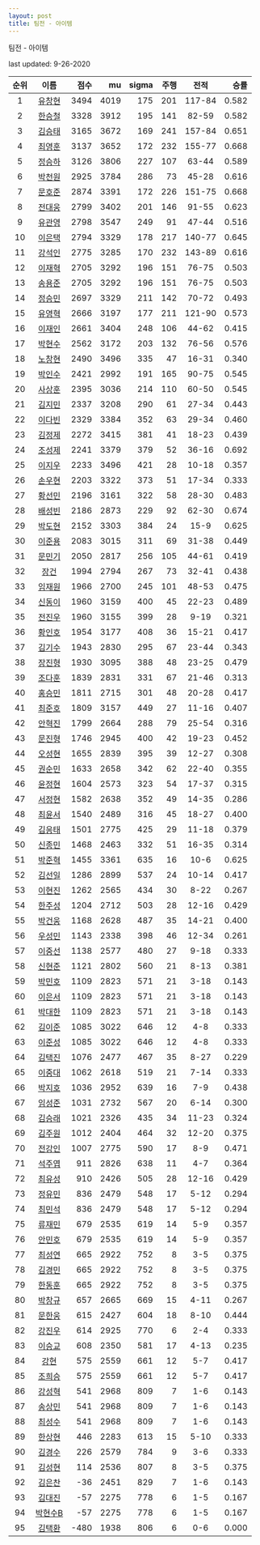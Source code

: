 ```yaml
---
layout: post
title: 팀전 - 아이템
---
```



팀전 - 아이템


last updated: 9-26-2020

| 순위 | 이름 | 점수 | mu | sigma | 주행 | 전적 | 승률 |
|:---:|:---:|---:|---:|---:|---:|:---:|---:|
| 1 | [유창현](../yuchanghyeon) | 3494 | 4019 | 175 | 201 | 117-84 | 0.582 |
| 2 | [한승철](../hanseungcheol) | 3328 | 3912 | 195 | 141 | 82-59 | 0.582 |
| 3 | [김승태](../gimseungtae) | 3165 | 3672 | 169 | 241 | 157-84 | 0.651 |
| 4 | [최영훈](../choiyeonghun) | 3137 | 3652 | 172 | 232 | 155-77 | 0.668 |
| 5 | [정승하](../jeongseungha) | 3126 | 3806 | 227 | 107 | 63-44 | 0.589 |
| 6 | [박천원](../bakcheonwon) | 2925 | 3784 | 286 | 73 | 45-28 | 0.616 |
| 7 | [문호준](../munhojun) | 2874 | 3391 | 172 | 226 | 151-75 | 0.668 |
| 8 | [전대웅](../jeondaewoong) | 2799 | 3402 | 201 | 146 | 91-55 | 0.623 |
| 9 | [유관영](../yugwanyeong) | 2798 | 3547 | 249 | 91 | 47-44 | 0.516 |
| 10 | [이은택](../ieuntaek) | 2794 | 3329 | 178 | 217 | 140-77 | 0.645 |
| 11 | [강석인](../gangseokin) | 2775 | 3285 | 170 | 232 | 143-89 | 0.616 |
| 12 | [이재혁](../ijaehyeok) | 2705 | 3292 | 196 | 151 | 76-75 | 0.503 |
| 13 | [송용준](../songyongjun) | 2705 | 3292 | 196 | 151 | 76-75 | 0.503 |
| 14 | [정승민](../jeongseungmin) | 2697 | 3329 | 211 | 142 | 70-72 | 0.493 |
| 15 | [유영혁](../yuyeonghyeok) | 2666 | 3197 | 177 | 211 | 121-90 | 0.573 |
| 16 | [이재인](../ijaein) | 2661 | 3404 | 248 | 106 | 44-62 | 0.415 |
| 17 | [박현수](../bakhyeonsu) | 2562 | 3172 | 203 | 132 | 76-56 | 0.576 |
| 18 | [노창현](../nochanghyeon) | 2490 | 3496 | 335 | 47 | 16-31 | 0.340 |
| 19 | [박인수](../bakinsu) | 2421 | 2992 | 191 | 165 | 90-75 | 0.545 |
| 20 | [사상훈](../sasanghun) | 2395 | 3036 | 214 | 110 | 60-50 | 0.545 |
| 21 | [김지민](../gimjimin) | 2337 | 3208 | 290 | 61 | 27-34 | 0.443 |
| 22 | [이다빈](../idabin) | 2329 | 3384 | 352 | 63 | 29-34 | 0.460 |
| 23 | [김정제](../gimjeongje) | 2272 | 3415 | 381 | 41 | 18-23 | 0.439 |
| 24 | [조성제](../joseongje) | 2241 | 3379 | 379 | 52 | 36-16 | 0.692 |
| 25 | [이지우](../ijiu) | 2233 | 3496 | 421 | 28 | 10-18 | 0.357 |
| 26 | [손우현](../sonuhyeon) | 2203 | 3322 | 373 | 51 | 17-34 | 0.333 |
| 27 | [황선민](../hwangseongmin) | 2196 | 3161 | 322 | 58 | 28-30 | 0.483 |
| 28 | [배성빈](../baeseongbin) | 2186 | 2873 | 229 | 92 | 62-30 | 0.674 |
| 29 | [박도현](../bakdohyeon) | 2152 | 3303 | 384 | 24 | 15-9 | 0.625 |
| 30 | [이준용](../ijunyong) | 2083 | 3015 | 311 | 69 | 31-38 | 0.449 |
| 31 | [문민기](../munmingi) | 2050 | 2817 | 256 | 105 | 44-61 | 0.419 |
| 32 | [장건](../janggeon) | 1994 | 2794 | 267 | 73 | 32-41 | 0.438 |
| 33 | [임재원](../imjaewon) | 1966 | 2700 | 245 | 101 | 48-53 | 0.475 |
| 34 | [신동이](../shindongi) | 1960 | 3159 | 400 | 45 | 22-23 | 0.489 |
| 35 | [전진우](../jeonjinwoo) | 1960 | 3155 | 399 | 28 | 9-19 | 0.321 |
| 36 | [황인호](../hwanginho) | 1954 | 3177 | 408 | 36 | 15-21 | 0.417 |
| 37 | [김기수](../gimgisu) | 1943 | 2830 | 295 | 67 | 23-44 | 0.343 |
| 38 | [장진형](../jangjinhyeong) | 1930 | 3095 | 388 | 48 | 23-25 | 0.479 |
| 39 | [조다훈](../jodahun) | 1839 | 2831 | 331 | 67 | 21-46 | 0.313 |
| 40 | [홍승민](../hongseungmin) | 1811 | 2715 | 301 | 48 | 20-28 | 0.417 |
| 41 | [최준호](../choijunho) | 1809 | 3157 | 449 | 27 | 11-16 | 0.407 |
| 42 | [안혁진](../anhyeokjin) | 1799 | 2664 | 288 | 79 | 25-54 | 0.316 |
| 43 | [문진형](../munjinhyeong) | 1746 | 2945 | 400 | 42 | 19-23 | 0.452 |
| 44 | [오성현](../oseonghyeon) | 1655 | 2839 | 395 | 39 | 12-27 | 0.308 |
| 45 | [권순민](../gweonsoonmin) | 1633 | 2658 | 342 | 62 | 22-40 | 0.355 |
| 46 | [윤정현](../yunjeonghyeon) | 1604 | 2573 | 323 | 54 | 17-37 | 0.315 |
| 47 | [서정현](../seojeonghyeon) | 1582 | 2638 | 352 | 49 | 14-35 | 0.286 |
| 48 | [최윤서](../choiyunseo) | 1540 | 2489 | 316 | 45 | 18-27 | 0.400 |
| 49 | [김응태](../gimeungtae) | 1501 | 2775 | 425 | 29 | 11-18 | 0.379 |
| 50 | [신종민](../shinjongmin) | 1468 | 2463 | 332 | 51 | 16-35 | 0.314 |
| 51 | [박준혁](../bakjunhyeok) | 1455 | 3361 | 635 | 16 | 10-6 | 0.625 |
| 52 | [김선일](../gimseonil) | 1286 | 2899 | 537 | 24 | 10-14 | 0.417 |
| 53 | [이현진](../ihyeonjin) | 1262 | 2565 | 434 | 30 | 8-22 | 0.267 |
| 54 | [한주성](../hanjuseong) | 1204 | 2712 | 503 | 28 | 12-16 | 0.429 |
| 55 | [박건웅](../bakgeonung) | 1168 | 2628 | 487 | 35 | 14-21 | 0.400 |
| 56 | [우성민](../useongmin) | 1143 | 2338 | 398 | 46 | 12-34 | 0.261 |
| 57 | [이중선](../ijungseon) | 1138 | 2577 | 480 | 27 | 9-18 | 0.333 |
| 58 | [신현준](../shinhyeonjun) | 1121 | 2802 | 560 | 21 | 8-13 | 0.381 |
| 59 | [박민호](../bakminho) | 1109 | 2823 | 571 | 21 | 3-18 | 0.143 |
| 60 | [이은서](../ieunseo) | 1109 | 2823 | 571 | 21 | 3-18 | 0.143 |
| 61 | [박대한](../bakdaehan) | 1109 | 2823 | 571 | 21 | 3-18 | 0.143 |
| 62 | [김이준](../gimijun) | 1085 | 3022 | 646 | 12 | 4-8 | 0.333 |
| 63 | [이준성](../ijunseong) | 1085 | 3022 | 646 | 12 | 4-8 | 0.333 |
| 64 | [김택진](../gimtaekjin) | 1076 | 2477 | 467 | 35 | 8-27 | 0.229 |
| 65 | [이중대](../ijungdae) | 1062 | 2618 | 519 | 21 | 7-14 | 0.333 |
| 66 | [박지호](../bakjiho) | 1036 | 2952 | 639 | 16 | 7-9 | 0.438 |
| 67 | [임성준](../imseongjun) | 1031 | 2732 | 567 | 20 | 6-14 | 0.300 |
| 68 | [김승래](../gimseungrae) | 1021 | 2326 | 435 | 34 | 11-23 | 0.324 |
| 69 | [김주원](../gimjuwon) | 1012 | 2404 | 464 | 32 | 12-20 | 0.375 |
| 70 | [전강인](../jeongangin) | 1007 | 2775 | 590 | 17 | 8-9 | 0.471 |
| 71 | [석주엽](../seokjuyeob) | 911 | 2826 | 638 | 11 | 4-7 | 0.364 |
| 72 | [최유성](../choiyuseong) | 910 | 2426 | 505 | 28 | 12-16 | 0.429 |
| 73 | [정유민](../jeongyumin) | 836 | 2479 | 548 | 17 | 5-12 | 0.294 |
| 74 | [최민석](../choiminseok) | 836 | 2479 | 548 | 17 | 5-12 | 0.294 |
| 75 | [류재민](../ryujaemin) | 679 | 2535 | 619 | 14 | 5-9 | 0.357 |
| 76 | [안민호](../anminho) | 679 | 2535 | 619 | 14 | 5-9 | 0.357 |
| 77 | [최성연](../choiseongyeon) | 665 | 2922 | 752 | 8 | 3-5 | 0.375 |
| 78 | [김경민](../gimgyeongmin) | 665 | 2922 | 752 | 8 | 3-5 | 0.375 |
| 79 | [한동훈](../handonghun) | 665 | 2922 | 752 | 8 | 3-5 | 0.375 |
| 80 | [박창규](../bakchanggyu) | 657 | 2665 | 669 | 15 | 4-11 | 0.267 |
| 81 | [문한웅](../munhanung) | 615 | 2427 | 604 | 18 | 8-10 | 0.444 |
| 82 | [강진우](../gangjinwu) | 614 | 2925 | 770 | 6 | 2-4 | 0.333 |
| 83 | [이승교](../iseunggyo) | 608 | 2350 | 581 | 17 | 4-13 | 0.235 |
| 84 | [강현](../ganghyeon) | 575 | 2559 | 661 | 12 | 5-7 | 0.417 |
| 85 | [조희승](../joheeseung) | 575 | 2559 | 661 | 12 | 5-7 | 0.417 |
| 86 | [강성혁](../gangseonghyeok) | 541 | 2968 | 809 | 7 | 1-6 | 0.143 |
| 87 | [송상민](../songsangmin) | 541 | 2968 | 809 | 7 | 1-6 | 0.143 |
| 88 | [최성수](../choiseongsu) | 541 | 2968 | 809 | 7 | 1-6 | 0.143 |
| 89 | [한상현](../hansanghyeon) | 446 | 2283 | 613 | 15 | 5-10 | 0.333 |
| 90 | [김경수](../gimgyeongsu) | 226 | 2579 | 784 | 9 | 3-6 | 0.333 |
| 91 | [김성현](../gimseonghyeon) | 114 | 2536 | 807 | 8 | 3-5 | 0.375 |
| 92 | [김은찬](../gimeunchan) | -36 | 2451 | 829 | 7 | 1-6 | 0.143 |
| 93 | [김대진](../gimdaejin) | -57 | 2275 | 778 | 6 | 1-5 | 0.167 |
| 94 | [박현수B](../bakhyeonsu-b) | -57 | 2275 | 778 | 6 | 1-5 | 0.167 |
| 95 | [김택환](../gimtaekhwan) | -480 | 1938 | 806 | 6 | 0-6 | 0.000 |
